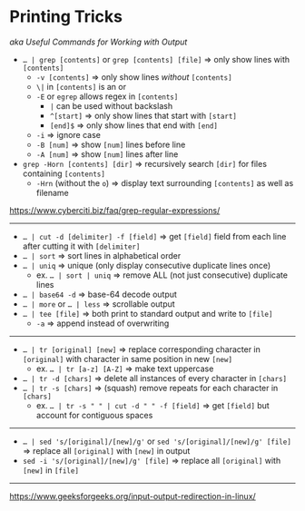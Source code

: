 # Printing Tricks
*aka Useful Commands for Working with Output*

- `… | grep [contents]` or `grep [contents] [file]` ⇒ only show lines with `[contents]`
  - `-v [contents]` ⇒ only show lines *without* `[contents]`
  - `\|` in `[contents]` is an or
  - `-E` or `egrep` allows regex in `[contents]`
    - `|` can be used without backslash
    - `^[start]` ⇒ only show lines that start with `[start]`
    - `[end]$` ⇒ only show lines that end with `[end]`
  - `-i` ⇒ ignore case
  - `-B [num]` ⇒ show `[num]` lines before line
  - `-A [num]` ⇒ show `[num]` lines after line
- `grep -Horn [contents] [dir]` ⇒ recursively search `[dir]` for files containing `[contents]`
  - `-Hrn` (without the `o`) ⇒ display text surrounding `[contents]` as well as filename

https://www.cyberciti.biz/faq/grep-regular-expressions/

---
- `… | cut -d [delimiter] -f [field]` ⇒ get `[field]` field from each line after cutting it with `[delimiter]`
- `… | sort` ⇒ sort lines in alphabetical order
- `… | uniq` ⇒ unique (only display consecutive duplicate lines once)
  - ex. `… | sort | uniq` ⇒ remove ALL (not just consecutive) duplicate lines
- `… | base64 -d` ⇒ base-64 decode output
- `… | more` or `… | less` ⇒ scrollable output
- `… | tee [file]` ⇒ both print to standard output and write to `[file]`
  - `-a` ⇒ append instead of overwriting
---
- `… | tr [original] [new]` ⇒ replace corresponding character in `[original]` with character in same position in new `[new]`
  - ex. `… | tr [a-z] [A-Z]` ⇒ make text uppercase
- `… | tr -d [chars]` ⇒ delete all instances of every character in `[chars]`
- `… | tr -s [chars]` ⇒ (squash) remove repeats for each character in `[chars]`
  - ex. `… | tr -s " " | cut -d " " -f [field]` ⇒ get `[field]` but account for contiguous spaces
---
- `… | sed 's/[original]/[new]/g'` or `sed 's/[original]/[new]/g' [file]` ⇒ replace all `[original]` with `[new]` in output
- `sed -i 's/[original]/[new]/g' [file]` ⇒ replace all `[original]` with `[new]` in `[file]`
---
https://www.geeksforgeeks.org/input-output-redirection-in-linux/
